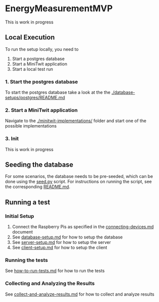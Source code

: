# EnergyMeasurementMVP
This is work in progress

## Local Execution
To run the setup locally, you need to 

1. Start a postgres database
2. Start a MiniTwit application
3. Start a local test run

### 1. Start the postgres database
To start the postgres database take a look at the the [./database-setups/postgres/README.md](./database-setups/postgres/README.md)

### 2. Start a MiniTwit application
Navigate to the [./minitwit-implementations/](./minitwit-implementations/) folder and start one of the possible implementations

### 3. Init
This is work in progress

## Seeding the database
For some scenarios, the database needs to be pre-seeded, which can be done using the [seed.py](/database-seed/README.md) script. For instructions on running the script, see the corresponding [README.md](/database-seed/README.md).

## Running a test

### Initial Setup

1. Connect the Raspberry Pis as specified in the [connecting-devices.md](./docs/connecting-devices.md) document
2. See [database-setup.md](./docs/database.md) for how to setup the database
3. See [server-setup.md](./docs/server-setup.md) for how to setup the server
4. See [client-setup.md](./docs/client-setup.md) for how to setup the client

### Running the tests
See [how-to-run-tests.md](./docs/how-to-run-tests.md) for how to run the tests

### Collecting and Analyzing the Results
See [collect-and-analyze-results.md](./docs/collect-and-analyze-results.md) for how to collect and analyze results
